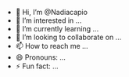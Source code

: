 - 👋 Hi, I’m @Nadiacapio
- 👀 I’m interested in ...
- 🌱 I’m currently learning ...
- 💞️ I’m looking to collaborate on ...
- 📫 How to reach me ...
- 😄 Pronouns: ...
- ⚡ Fun fact: ...

<!---
Nadiacapio/Nadiacapio is a ✨ special ✨ repository because its `README.md` (this file) appears on your GitHub profile.
You can click the Preview link to take a look at your changes.
--->
